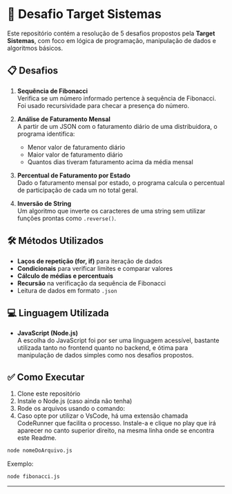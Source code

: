 # 🚀 Desafio Target Sistemas

Este repositório contém a resolução de 5 desafios propostos pela **Target Sistemas**, com foco em lógica de programação, manipulação de dados e algoritmos básicos.

## 📋 Desafios

1. **Sequência de Fibonacci**  
   Verifica se um número informado pertence à sequência de Fibonacci.  
   Foi usado recursividade para checar a presença do número.

2. **Análise de Faturamento Mensal**  
   A partir de um JSON com o faturamento diário de uma distribuidora, o programa identifica:

   - Menor valor de faturamento diário
   - Maior valor de faturamento diário
   - Quantos dias tiveram faturamento acima da média mensal

3. **Percentual de Faturamento por Estado**  
   Dado o faturamento mensal por estado, o programa calcula o percentual de participação de cada um no total geral.

4. **Inversão de String**  
   Um algoritmo que inverte os caracteres de uma string sem utilizar funções prontas como `.reverse()`.

## 🛠️ Métodos Utilizados

- **Laços de repetição (for, if)** para iteração de dados
- **Condicionais** para verificar limites e comparar valores
- **Cálculo de médias e percentuais**
- **Recursão** na verificação da sequência de Fibonacci
- Leitura de dados em formato `.json`

## 💻 Linguagem Utilizada

- **JavaScript (Node.js)**  
  A escolha do JavaScript foi por ser uma linguagem acessível, bastante utilizada tanto no frontend quanto no backend, e ótima para manipulação de dados simples como nos desafios propostos.

## ✅ Como Executar

1. Clone este repositório
2. Instale o Node.js (caso ainda não tenha)
3. Rode os arquivos usando o comando:
4. Caso opte por utilizar o VsCode, há uma extensão chamada CodeRunner que facilita o processo. Instale-a e clique no play que irá aparecer no canto superior direito, na mesma linha onde se encontra este Readme.

```bash
node nomeDoArquivo.js
```

Exemplo:

```bash
node fibonacci.js
```

---

